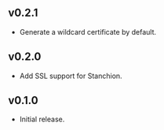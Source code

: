 ## v0.2.1

* Generate a wildcard certificate by default.

## v0.2.0

* Add SSL support for Stanchion.

## v0.1.0

* Initial release.
